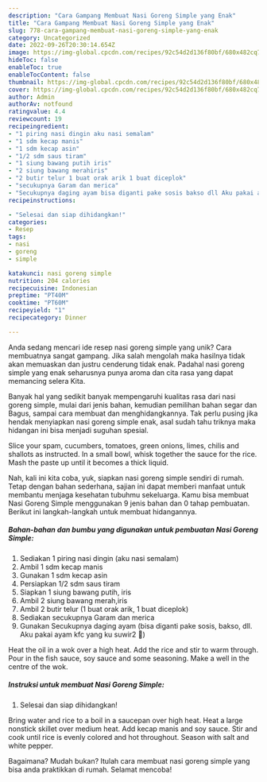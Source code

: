 ```yaml
---
description: "Cara Gampang Membuat Nasi Goreng Simple yang Enak"
title: "Cara Gampang Membuat Nasi Goreng Simple yang Enak"
slug: 778-cara-gampang-membuat-nasi-goreng-simple-yang-enak
category: Uncategorized
date: 2022-09-26T20:30:14.654Z
image: https://img-global.cpcdn.com/recipes/92c54d2d136f80bf/680x482cq70/nasi-goreng-simple-foto-resep-utama.jpg
hideToc: false
enableToc: true
enableTocContent: false
thumbnail: https://img-global.cpcdn.com/recipes/92c54d2d136f80bf/680x482cq70/nasi-goreng-simple-foto-resep-utama.jpg
cover: https://img-global.cpcdn.com/recipes/92c54d2d136f80bf/680x482cq70/nasi-goreng-simple-foto-resep-utama.jpg
author: Admin
authorAv: notfound
ratingvalue: 4.4
reviewcount: 19
recipeingredient:
- "1 piring nasi dingin aku nasi semalam"
- "1 sdm kecap manis"
- "1 sdm kecap asin"
- "1/2 sdm saus tiram"
- "1 siung bawang putih iris"
- "2 siung bawang merahiris"
- "2 butir telur 1 buat orak arik 1 buat diceplok"
- "secukupnya Garam dan merica"
- "Secukupnya daging ayam bisa diganti pake sosis bakso dll Aku pakai ayam kfc yang ku suwir2 "
recipeinstructions:

- "Selesai dan siap dihidangkan!"
categories:
- Resep
tags:
- nasi
- goreng
- simple

katakunci: nasi goreng simple 
nutrition: 204 calories
recipecuisine: Indonesian
preptime: "PT40M"
cooktime: "PT60M"
recipeyield: "1"
recipecategory: Dinner

---
```





Anda sedang mencari ide resep nasi goreng simple yang unik? Cara membuatnya sangat gampang. Jika salah mengolah maka hasilnya tidak akan memuaskan dan justru cenderung tidak enak. Padahal nasi goreng simple yang enak seharusnya punya aroma dan cita rasa yang dapat memancing selera Kita.





Banyak hal yang sedikit banyak mempengaruhi kualitas rasa dari nasi goreng simple, mulai dari jenis bahan, kemudian pemilihan bahan segar dan Bagus, sampai cara membuat dan menghidangkannya. Tak perlu pusing jika hendak menyiapkan nasi goreng simple enak,      asal sudah tahu triknya maka hidangan ini bisa menjadi suguhan spesial.














Slice your spam, cucumbers, tomatoes, green onions, limes, chilis and shallots as instructed. In a small bowl, whisk together the sauce for the rice. Mash the paste up until it becomes a thick liquid.






Nah, kali ini kita coba, yuk, siapkan nasi goreng simple sendiri di rumah. Tetap dengan bahan sederhana, sajian ini dapat memberi manfaat untuk membantu menjaga kesehatan tubuhmu sekeluarga. Kamu bisa membuat Nasi Goreng Simple menggunakan 9 jenis bahan dan 0 tahap pembuatan. Berikut ini langkah-langkah untuk membuat hidangannya.

<!--inarticleads1-->

##### Bahan-bahan dan bumbu yang digunakan untuk pembuatan Nasi Goreng Simple:

1. Sediakan 1 piring nasi dingin (aku nasi semalam)
1. Ambil 1 sdm kecap manis
1. Gunakan 1 sdm kecap asin
1. Persiapkan 1/2 sdm saus tiram
1. Siapkan 1 siung bawang putih, iris
1. Ambil 2 siung bawang merah,iris
1. Ambil 2 butir telur (1 buat orak arik, 1 buat diceplok)
1. Sediakan secukupnya Garam dan merica
1. Gunakan Secukupnya daging ayam (bisa diganti pake sosis, bakso, dll. Aku pakai ayam kfc yang ku suwir2 🤣)


Heat the oil in a wok over a high heat. Add the rice and stir to warm through. Pour in the fish sauce, soy sauce and some seasoning. Make a well in the centre of the wok. 

<!--inarticleads2-->

##### Instruksi untuk membuat Nasi Goreng Simple:


1. Selesai dan siap dihidangkan!

Bring water and rice to a boil in a saucepan over high heat. Heat a large nonstick skillet over medium heat. Add kecap manis and soy sauce. Stir and cook until rice is evenly colored and hot throughout. Season with salt and white pepper. 

Bagaimana? Mudah bukan? Itulah cara membuat nasi goreng simple yang bisa anda praktikkan di rumah. Selamat mencoba!
